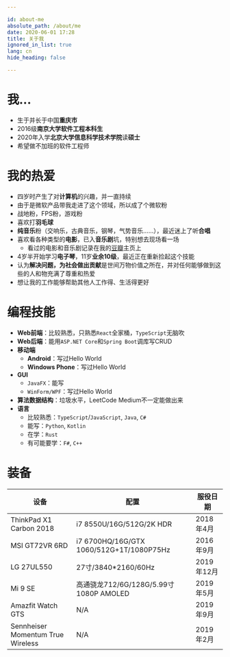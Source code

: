 ```yaml
---

id: about-me
absolute_path: /about/me
date: 2020-06-01 17:28
title: 关于我
ignored_in_list: true
lang: cn
hide_heading: false

---
```


# 我...

- 生于并长于中国**重庆市**
- 2016级**南京大学软件工程本科生**
- 2020年入学**北京大学信息科学技术学院**读**硕士**
- 希望做不加班的软件工程师

# 我的热爱

- 四岁时产生了对**计算机**的兴趣，并一直持续
- 由于是微软产品带我走进了这个领域，所以成了个微软粉
- 战地粉，FPS粉，游戏粉
- 喜欢打**羽毛球**
- **纯音乐**粉（交响乐，古典音乐，钢琴，气势音乐……），最近迷上了听**合唱**
- 喜欢看各种类型的**电影**，已入**音乐剧**坑，特别想去现场看一场
  - 看过的电影和音乐剧记录在我的[豆瓣](https://www.douban.com/people/183064260)主页上
- 4岁半开始学习**电子琴**，11岁**业余10级**，最近正在重新捡起这个技能
- 认为**解决问题，为社会做出贡献**是世间万物价值之所在，并对任何能够做到这些的人和物充满了尊重和热爱
- 想让我的工作能够帮助其他人工作得、生活得更好

# 编程技能

- **Web前端**：比较熟悉，只熟悉`React`全家桶，`TypeScript`无脑吹
- **Web后端**：能用`ASP.NET Core`和`Spring Boot`调库写CRUD
- **移动端**
  - **Android**：写过Hello World
  - **Windows Phone**：写过Hello World
- **GUI**
  - `JavaFX`：能写
  - `WinForm/WPF`：写过Hello World
- **算法数据结构**：垃圾水平，LeetCode Medium不一定能做出来
- **语言**
  - 比较熟悉：`TypeScript`/`JavaScript`, `Java`, `C#`
  - 能写：`Python`, `Kotlin`
  - 在学：`Rust`
  - 有可能要学：`F#`, `C++`

# 装备

| 设备                              | 配置                                     | 服役日期   |
| --------------------------------- | ---------------------------------------- | ---------- |
| ThinkPad X1 Carbon 2018           | i7 8550U/16G/512G/2K HDR                 | 2018年4月  |
| MSI GT72VR 6RD                    | i7 6700HQ/16G/GTX 1060/512G+1T/1080P75Hz | 2016年9月  |
| LG 27UL550                        | 27寸/3840*2160/60Hz                      | 2019年12月 |
| Mi 9 SE                           | 高通骁龙712/6G/128G/5.99寸1080P AMOLED   | 2019年5月  |
| Amazfit Watch GTS                 | N/A                                      | 2019年9月  |
| Sennheiser Momentum True Wireless | N/A                                      | 2019年2月  |
